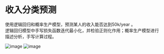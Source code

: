# 收入分类预测  
使用逻辑回归和概率生产模型，预测某人的收入能否达到50k/year 。  
逻辑回归模型中手写损失函数迭代最小化，并检验正则化作用；概率生产模型进行描述分析，手写计算过程。

![image](https://github.com/hemath1001/DM_ML_DL/blob/master/收入分类预测/report_1.png)
![image](https://github.com/hemath1001/DM_ML_DL/blob/master/收入分类预测/report_2.png)

